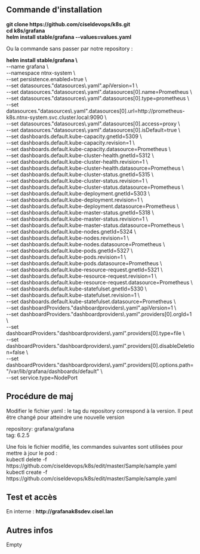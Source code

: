 <h2>Commande d'installation</h2>
<p><b>git clone https://github.com/ciseldevops/k8s.git </br>
  cd k8s/grafana </br>
  helm install stable/grafana --values=values.yaml</b></p>
Ou la commande sans passer par notre repository : 
<p>
  <b>helm install stable/grafana \ </b> </br>
--name grafana \  </br>
--namespace ntnx-system \ </br>
--set persistence.enabled=true \ </br>
--set datasources."datasources\.yaml".apiVersion=1 \ </br>
--set datasources."datasources\.yaml".datasources[0].name=Prometheus \ </br>
--set datasources."datasources\.yaml".datasources[0].type=prometheus \ </br>
--set datasources."datasources\.yaml".datasources[0].url=http://prometheus-k8s.ntnx-system.svc.cluster.local:9090 \ </br>
--set datasources."datasources\.yaml".datasources[0].access=proxy \ </br>
--set datasources."datasources\.yaml".datasources[0].isDefault=true \ </br>
--set dashboards.default.kube-capacity.gnetId=5309 \ </br>
--set dashboards.default.kube-capacity.revision=1 \ </br>
--set dashboards.default.kube-capacity.datasource=Prometheus \ </br>
--set dashboards.default.kube-cluster-health.gnetId=5312 \ </br>
--set dashboards.default.kube-cluster-health.revision=1 \ </br>
--set dashboards.default.kube-cluster-health.datasource=Prometheus \  </br>
--set dashboards.default.kube-cluster-status.gnetId=5315 \ </br>
--set dashboards.default.kube-cluster-status.revision=1 \ </br>
--set dashboards.default.kube-cluster-status.datasource=Prometheus \ </br>
--set dashboards.default.kube-deployment.gnetId=5303 \ </br>
--set dashboards.default.kube-deployment.revision=1 \ </br>
--set dashboards.default.kube-deployment.datasource=Prometheus \  </br>
--set dashboards.default.kube-master-status.gnetId=5318 \  </br>
--set dashboards.default.kube-master-status.revision=1 \ </br>
--set dashboards.default.kube-master-status.datasource=Prometheus \ </br>
--set dashboards.default.kube-nodes.gnetId=5324 \ </br>
--set dashboards.default.kube-nodes.revision=1 \ </br>
--set dashboards.default.kube-nodes.datasource=Prometheus \ </br>
--set dashboards.default.kube-pods.gnetId=5327 \ </br>
--set dashboards.default.kube-pods.revision=1 \ </br>
--set dashboards.default.kube-pods.datasource=Prometheus \ </br>
--set dashboards.default.kube-resource-request.gnetId=5321 \ </br>
--set dashboards.default.kube-resource-request.revision=1 \ </br>
--set dashboards.default.kube-resource-request.datasource=Prometheus \ </br>
--set dashboards.default.kube-statefulset.gnetId=5330 \ </br>
--set dashboards.default.kube-statefulset.revision=1 \ </br>
--set dashboards.default.kube-statefulset.datasource=Prometheus \ </br>
--set dashboardProviders."dashboardproviders\.yaml".apiVersion=1 \ </br>
--set dashboardProviders."dashboardproviders\.yaml".providers[0].orgId=1 \ </br>
--set dashboardProviders."dashboardproviders\.yaml".providers[0].type=file \ </br>
--set dashboardProviders."dashboardproviders\.yaml".providers[0].disableDeletion=false \ </br>
--set dashboardProviders."dashboardproviders\.yaml".providers[0].options.path="/var/lib/grafana/dashboards/default" \ </br>
--set service.type=NodePort </br>
</p>

<h2>Procédure de maj</h2>
<p>Modifier le fichier yaml : le tag du repository correspond à la version. Il peut être changé pour atteindre une nouvelle version </br>
 
  repository: grafana/grafana </br>
  tag: 6.2.5
</p>
<p>Une fois le fichier modifié, les commandes suivantes sont utilisées pour mettre à jour le pod :<br/>
  kubectl delete -f https://github.com/ciseldevops/k8s/edit/master/Sample/sample.yaml <br/>
  kubectl create -f https://github.com/ciseldevops/k8s/edit/master/Sample/sample.yaml
</p>

<h2>Test et accès</h2>
<p>En interne : <b>http://grafanak8sdev.cisel.lan</b></p>

<h2>Autres infos</h2>
<p>Empty</p>
